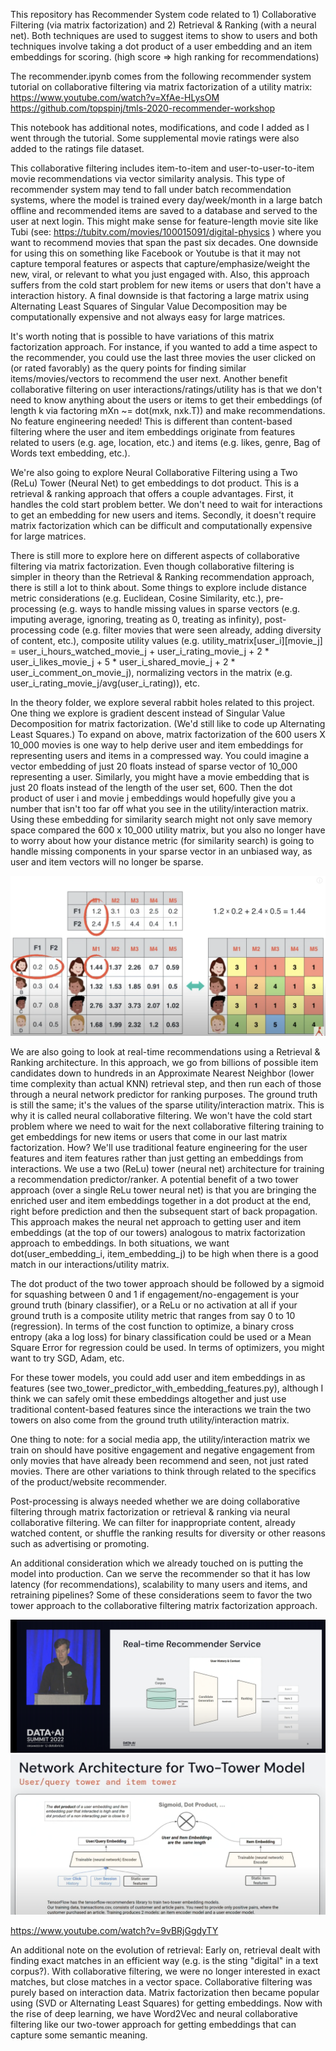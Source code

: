 This repository has Recommender System code related to 1) Collaborative Filtering (via matrix factorization) and 2) Retrieval & Ranking (with a neural net). Both techniques are used to suggest items to show to users and both techniques involve taking a dot product of a user embedding and an item embeddings for scoring. (high score => high ranking for recommendations)

The recommender.ipynb comes from the following recommender system tutorial on collaborative filtering via matrix factorization of a utility matrix:
https://www.youtube.com/watch?v=XfAe-HLysOM
https://github.com/topspinj/tmls-2020-recommender-workshop

This notebook has additional notes, modifications, and code I added as I went through the tutorial. Some supplemental movie ratings were also added to the ratings file dataset.

This collaborative filtering includes item-to-item and user-to-user-to-item movie recommendations via vector similarity analysis. This type of recommender system may tend to fall under batch recommendation systems, where the model is trained every day/week/month in a large batch offline and recommended items are saved to a database and served to the user at next login. This might make sense for feature-length movie site like Tubi (see: https://tubitv.com/movies/100015091/digital-physics ) where you want to recommend movies that span the past six decades. One downside for using this on something like Facebook or Youtube is that it may not capture temporal features or aspects that capture/emphasize/weight the new, viral, or relevant to what you just engaged with. Also, this approach suffers from the cold start problem for new items or users that don't have a interaction history. A final downside is that factoring a large matrix using Alternating Least Squares of Singular Value Decomposition may be computationally expensive and not always easy for large matrices. 

It's worth noting that is possible to have variations of this matrix factorization approach. For instance, if you wanted to add a time aspect to the recommender, you could use the last three movies the user clicked on (or rated favorably) as the query points for finding similar items/movies/vectors to recommend the user next. Another benefit collaborative filtering on user interactions/ratings/utility has is that we don't need to know anything about the users or items to get their embeddings (of length k via factoring mXn ~= dot(mxk, nxk.T)) and make recommendations. No feature engineering needed! This is different than content-based filtering where the user and item embeddings originate from features related to users (e.g. age, location, etc.) and items (e.g. likes, genre, Bag of Words text embedding, etc.).

We're also going to explore Neural Collaborative Filtering using a Two (ReLu) Tower (Neural Net) to get embeddings to dot product. This is a retrieval & ranking approach that offers a couple advantages. First, it handles the cold start problem better. We don't need to wait for interactions to get an embedding for new users and items. Secondly, it doesn't require matrix factorization which can be difficult and computationally expensive for large matrices. 

There is still more to explore here on different aspects of collaborative filtering via matrix factorization. Even though collaborative filtering is simpler in theory than the Retrieval & Ranking recommendation approach, there is still a lot to think about. Some things to explore include distance metric considerations (e.g. Euclidean, Cosine Similarity, etc.), pre-processing (e.g. ways to handle missing values in sparse vectors (e.g. imputing average, ignoring, treating as 0, treating as infinity), post-processing code (e.g. filter movies that were seen already, adding diversity of content, etc.), composite utility values (e.g. utility_matrix[user_i][movie_j] = user_i_hours_watched_movie_j + user_i_rating_movie_j + 2 * user_i_likes_movie_j + 5 * user_i_shared_movie_j + 2 * user_i_comment_on_movie_j), normalizing vectors in the matrix (e.g. user_i_rating_movie_j/avg(user_i_rating)), etc. 

In the theory folder, we explore several rabbit holes related to this project. One thing we explore is gradient descent instead of Singular Value Decomposition for matrix factorization. (We'd still like to code up Alternating Least Squares.) To expand on above, matrix factorization of the 600 users X 10_000 movies is one way to help derive user and item embeddings for representing users and items in a compressed way. You could imagine a vector embedding of just 20 floats instead of sparse vector of 10_000 representing a user. Similarly, you might have a movie embedding that is just 20 floats instead of the length of the user set, 600. Then the dot product of user i and movie j embeddings would hopefully give you a number that isn't too far off what you see in the utility/interaction matrix. Using these embedding for similarity search might not only save memory space compared the 600 x 10_000 utility matrix, but you also no longer have to worry about how your distance metric (for similarity search) is going to handle missing components in your sparse vector in an unbiased way, as user and item vectors will no longer be sparse.

![SVD or Gradient Descent Utility Matrix factorization](./img/utility_matrix_factorization.png)

We are also going to look at real-time recommendations using a Retrieval & Ranking architecture. In this approach, we go from billions of possible item candidates
down to hundreds in an Approximate Nearest Neighbor (lower time complexity than actual KNN) retrieval step, and then run each of those through a neural network predictor for ranking purposes. The ground truth is still the same; it's the values of the sparse utility/interaction matrix. This is why it is called neural collaborative filtering. We won't have the cold start problem where we need to wait for the next collaborative filtering training to get embeddings for new items or users that come in our last matrix factorization. How? We'll use traditional feature engineering for the user features and item features rather than just getting an embeddings from interactions. We use a two (ReLu) tower (neural net) architecture for training a recommendation predictor/ranker. A potential benefit of a two tower approach (over a single ReLu tower neural net) is that you are bringing the enriched user and item embeddings together in a dot product at the end, right before prediction and then the subsequent start of back propagation. This approach makes the neural net approach to getting user and item embeddings (at the top of our towers) analogous to matrix factorization approach to embeddings. In both situations, we want dot(user_embedding_i, item_embedding_j) to be high when there is a good match in our interactions/utility matrix.

The dot product of the two tower approach should be followed by a sigmoid for squashing between 0 and 1 if engagement/no-engagement is your ground truth (binary classifier), or a ReLu or no activation at all if your ground truth is a composite utility metric that ranges from say 0 to 10 (regression). In terms of the cost function to optimize, a binary cross entropy (aka a log loss) for binary classification could be used or a Mean Square Error for regression could be used. In terms of optimizers, you might want to try SGD, Adam, etc. 

For these tower models, you could add user and item embeddings in as features (see two_tower_predictor_with_embedding_features.py), although I think we can safely omit these embeddings altogether and just use traditional content-based features since the interactions we train the two towers on also come from the ground truth utility/interaction matrix. 

One thing to note: for a social media app, the utility/interaction matrix we train on should have positive engagement and negative engagement from only movies that have already been recommend and seen, not just rated movies. There are other variations to think through related to the specifics of the product/website recommender.

Post-processing is always needed whether we are doing collaborative filtering through matrix factorization or retrieval & ranking via neural collaborative filtering. We can filter for inappropriate content, already watched content, or shuffle the ranking results for diversity or other reasons such as advertising or promoting.

An additional consideration which we already touched on is putting the model into production. Can we serve the recommender so that it has low latency (for recommendations), scalability to many users and items, and retraining pipelines? Some of these considerations seem to favor the two tower approach to the collaborative filtering matrix factorization approach.

![architecture image](./img/retrieval_ranking.png)
![two tower](./img/two_tower.png)

https://www.youtube.com/watch?v=9vBRjGgdyTY

An additional note on the evolution of retrieval: Early on, retrieval dealt with finding exact matches in an efficient way (e.g. is the sting "digital" in a text corpus?). With collaborative filtering, we were no longer interested in exact matches, but close matches in a vector space. Collaborative filtering was purely based on interaction data. Matrix factorization then became popular using (SVD or Alternating Least Squares) for getting embeddings. Now with the rise of deep learning, we have Word2Vec and neural collaborative filtering like our two-tower approach for getting embeddings that can capture some semantic meaning.



